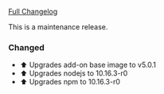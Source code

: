 [Full Changelog][changelog]

This is a maintenance release.

### Changed

- :arrow_up: Upgrades add-on base image to v5.0.1
- :arrow_up: Upgrades nodejs to 10.16.3-r0
- :arrow_up: Upgrades npm to 10.16.3-r0

[changelog]: https://github.com/hassio-addons/addon-log-viewer/compare/v0.6.3...v0.6.4